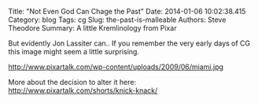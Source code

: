 Title: "Not Even God Can Chage the Past"
Date: 2014-01-06 10:02:38.415
Category: blog
Tags: cg
Slug: the-past-is-malleable
Authors: Steve Theodore
Summary: A little Kremlinology from Pixar

But evidently Jon Lassiter can..  If you remember the very early days of CG this image might seem a little surprising.

http://www.pixartalk.com/wp-content/uploads/2009/06/miami.jpg  
  
More about the decision to alter it here: http://www.pixartalk.com/shorts/knick-knack/

